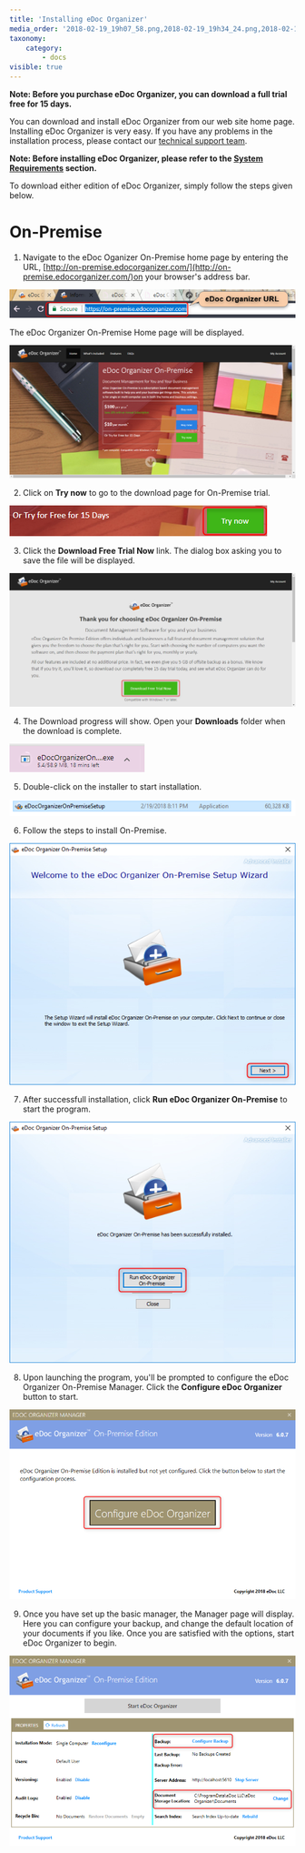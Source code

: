 ```yaml
---
title: 'Installing eDoc Organizer'
media_order: '2018-02-19_19h07_58.png,2018-02-19_19h34_24.png,2018-02-19_19h46_17.png,2018-02-19_19h56_02.png,2018-02-19_20h01_44.png,2018-02-19_20h20_25.png,2018-02-19_20h31_32.png,2018-02-19_20h43_07.png,2018-02-19_20h52_38.png,2018-02-19_21h08_48.png'
taxonomy:
    category:
        - docs
visible: true
---
```


**Note: Before you purchase eDoc Organizer, you can download a full trial free for 15 days.**
 
You can download and install eDoc Organizer from our web site home page. Installing eDoc Organizer is very easy. If you have any problems in the installation process, please contact our [technical support team](mailto:support@edocllc.com).
 
**Note: Before installing eDoc Organizer, please refer to the [System Requirements](http://edocorganizer-help.azurewebsites.net/overview/system-requirements) section.**
 
To download either edition of eDoc Organizer, simply follow the steps given below.

# On-Premise
 
1. Navigate to the eDoc Oganizer On-Premise home page by entering the URL, [http://on-premise.edocorganizer.com/](http://on-premise.edocorganizer.com/)on your browser's address bar.

![](2018-02-19_19h07_58.png)

The eDoc Organizer On-Premise Home page will be displayed.

![](2018-02-19_19h34_24.png)

2. Click on **Try now** to go to the download page for On-Premise trial. 

![](2018-02-19_19h46_17.png)

3. Click the **Download Free Trial Now** link. The dialog box asking you to save the file will be displayed.

![](2018-02-19_19h56_02.png)

4. The Download progress will show. Open your **Downloads** folder when the download is complete.

![](2018-02-19_20h01_44.png)

5. Double-click on the installer to start installation.

![](2018-02-19_20h20_25.png)

6. Follow the steps to install On-Premise.

![](2018-02-19_20h31_32.png)

7. After successfull installation, click **Run eDoc Organizer On-Premise** to start the program.

![](2018-02-19_20h43_07.png)

8. Upon launching the program, you'll be prompted to configure the eDoc Organizer On-Premise Manager. Click the **Configure eDoc Organizer** button to start.

![](2018-02-19_20h52_38.png)

9. Once you have set up the basic manager, the Manager page will display. Here you can configure your backup, and change the default location of your documents if you like. Once you are satisfied with the options, start eDoc Organizer to begin.

![](2018-02-19_21h08_48.png)
